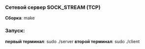 ### Сетевой сервер SOCK_STREAM (TCP)

**Сборка**: make

### Запуск: 
**первый терминал**: sudo ./server
**второй терминал**: sudo ./client